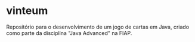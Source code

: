 # vinteum
Repositório para o desenvolvimento de um jogo de cartas em Java, criado como parte da disciplina "Java Advanced" na FIAP.
